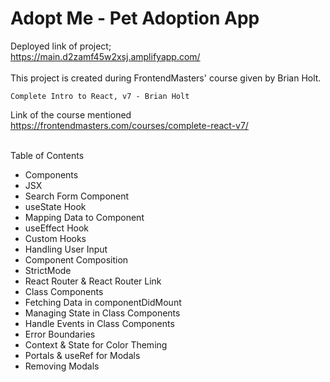 # Adopt Me - Pet Adoption App

Deployed link of project; <br>
https://main.d2zamf45w2xsj.amplifyapp.com/<br>
<br>
This project is created during FrontendMasters' course given by Brian Holt.
```
Complete Intro to React, v7 - Brian Holt
```
Link of the course mentioned <br>
https://frontendmasters.com/courses/complete-react-v7/

<br>
Table of Contents

* Components
* JSX
* Search Form Component
* useState Hook
* Mapping Data to Component
* useEffect Hook
* Custom Hooks
* Handling User Input
* Component Composition
* StrictMode
* React Router & React Router Link
* Class Components
* Fetching Data in componentDidMount
* Managing State in Class Components
* Handle Events in Class Components
* Error Boundaries
* Context & State for Color Theming
* Portals & useRef for Modals
* Removing Modals